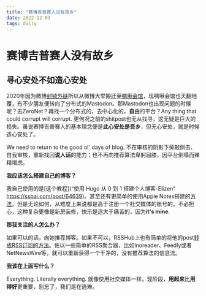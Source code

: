 ```yaml
---
title: "赛博吉普赛人没有故乡"
date: 2022-12-03
tags: daily
---
```


# 赛博吉普赛人没有故乡

## 寻心安处不如造心安处

2020年因为微博[封锁外链](https://weibo.com/1934183965/JaeVFpZpt)所以从微博大举搬迁至[啁啾会馆]("Twitter")，现啁啾会馆也天翻地覆，有不少朋友便转向了分布式的Mastodon。那Mastodon也出现问题的时候呢？去ZeroNet？再找一个分布式的，去中心化的，**自由**的平台？Any thing that could corrupt will corrupt. 更何况之前的shitpost也无从找寻，这无疑是巨大的损失。虽说赛博吉普赛人的基本理念便是**此心安处是吾乡**，但无心安处，就是时候造心安处了。

We need to return to the good ol' days of blog. 不在审核的阴影下旁敲侧击、自我审核，重新找回**说人话**的能力；也不再向推荐算法卑躬屈膝，因平台倒塌而殚精竭虑。

**我应该怎么搭建自己的博客？**

我自己使用的是[这个教程](“使用 Hugo 从 0 到 1 搭建个人博客-Elizen” https://sspai.com/post/64639)。甚至还有更简单的使用Apple Notes搭建的[方法](https://montaigne.io/)。但是无论如何，从难度上来说都是高于注册一个社交媒体的账号的。不必担心，这种复杂更像是新房装修，快乐是远大于痛苦的，因为**it's mine**.

**那我关注的人怎么办？**

如果可以的话，向她推荐博客。如果不可以，RSSHub上也有简单的将他的post[转成RSS订阅的方法](https://docs.rsshub.app/social-media.html#twitter)。佐以一些简单的RSS聚合器，比如Inoreader、Feedly或者NetNewsWire等，就可以重新获得一个干净的，没有推荐算法的信息流。

**我该在上面写什么？**

Everything. Literally everything. 就像使用社交媒体一样，现阶段，**用起来**比**用得好**更重要，别忘了，我们是在逃难。
